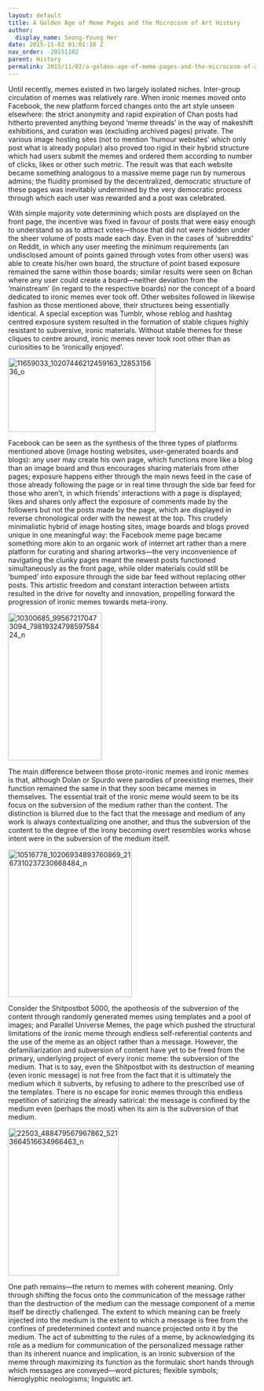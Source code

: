 ```yaml
---
layout: default
title: A Golden Age of Meme Pages and the Microcosm of Art History
author:
  display_name: Seong-Young Her
date: 2015-11-02 01:01:10 Z
nav_order: -20151102
parent: History
permalink: 2015/11/02/a-golden-age-of-meme-pages-and-the-microcosm-of-art-history/
---
```


<p>Until recently, memes existed in two largely isolated niches. Inter-group circulation of memes was relatively rare. When ironic memes moved onto Facebook, the new platform forced changes onto the art style unseen elsewhere: the strict anonymity and rapid expiration of Chan posts had hitherto prevented anything beyond ‘meme threads’ in the way of makeshift exhibitions, and curation was (excluding archived pages) private. The various image hosting sites (not to mention ‘humour websites’ which only post what is already popular) also proved too rigid in their hybrid structure which had users submit the memes and ordered them according to number of clicks, likes or other such metric. The result was that each website became something analogous to a massive meme page run by numerous admins; the fluidity promised by the decentralized, democratic structure of these pages was inevitably undermined by the very democratic process through which each user was rewarded and a post was celebrated.</p>
<p>With simple majority vote determining which posts are displayed on the front page, the incentive was fixed in favour of posts that were easy enough to understand so as to attract votes—those that did not were hidden under the sheer volume of posts made each day. Even in the cases of ‘subreddits’ on Reddit, in which any user meeting the minimum requirements (an undisclosed amount of points gained through votes from other users) was able to create his/her own board, the structure of point based exposure remained the same within those boards; similar results were seen on 8chan where any user could create a board—neither deviation from the ‘mainstream’ (in regard to the respective boards) nor the concept of a board dedicated to ironic memes ever took off. Other websites followed in likewise fashion as those mentioned above, their structures being essentially identical. A special exception was Tumblr, whose reblog and hashtag centred exposure system resulted in the formation of stable cliques highly resistant to subversive, ironic materials. Without stable themes for these cliques to centre around, ironic memes never took root other than as curiosities to be ‘ironically enjoyed’.</p>
<p><a href="{{ site.baseurl }}/assets/2015-11-02-a-golden-age-of-meme-pages-and-the-microcosm-of-art-history/11659033_10207446212459163_1285315636_o.jpg"><img class="size-medium wp-image-238 aligncenter" src="{{ site.baseurl }}/assets/2015-11-02-a-golden-age-of-meme-pages-and-the-microcosm-of-art-history/11659033_10207446212459163_1285315636_o.jpg" alt="11659033_10207446212459163_1285315636_o" width="300" height="150" /></a></p>
<p>Facebook can be seen as the synthesis of the three types of platforms mentioned above (image hosting websites, user-generated boards and blogs): any user may create his own page, which functions more like a blog than an image board and thus encourages sharing materials from other pages; exposure happens either through the main news feed in the case of those already following the page or in real time through the side bar feed for those who aren’t, in which friends’ interactions with a page is displayed; likes and shares only affect the exposure of comments made by the followers but not the posts made by the page, which are displayed in reverse chronological order with the newest at the top. This crudely minimalistic hybrid of image hosting sites, image boards and blogs proved unique in one meaningful way: the Facebook meme page became something more akin to an organic work of internet art rather than a mere platform for curating and sharing artworks—the very inconvenience of navigating the clunky pages meant the newest posts functioned simultaneously as the front page, while older materials could still be ‘bumped’ into exposure through the side bar feed without replacing other posts. This artistic freedom and constant interaction between artists resulted in the drive for novelty and innovation, propelling forward the progression of ironic memes towards meta-irony.</p>
<p><a href="{{ site.baseurl }}/assets/2015-11-02-a-golden-age-of-meme-pages-and-the-microcosm-of-art-history/10300685_995672170473094_7981932479859758424_n.jpg?w=190" alt="10300685_995672170473094_7981932479859758424_n"><img class="size-medium wp-image-235 aligncenter" src="{{ site.baseurl }}/assets/2015-11-02-a-golden-age-of-meme-pages-and-the-microcosm-of-art-history/10300685_995672170473094_7981932479859758424_n.jpg?w=190" alt="10300685_995672170473094_7981932479859758424_n" width="190" height="300" /></a></p>
<p>The main difference between those proto-ironic memes and ironic memes is that, although Dolan or Spurdo were parodies of preexisting memes, their function remained the same in that they soon became memes in themselves. The essential trait of the ironic meme would seem to be its focus on the subversion of the medium rather than the content. The distinction is blurred due to the fact that the message and medium of any work is always contextualizing one another, and thus the subversion of the content to the degree of the irony becoming overt resembles works whose intent were in the subversion of the medium itself. </p>
<p><a href="{{ site.baseurl }}/assets/2015-11-02-a-golden-age-of-meme-pages-and-the-microcosm-of-art-history/10516778_10206934893760869_2167310237230668484_n.jpg"><img class="size-medium wp-image-236 aligncenter" src="{{ site.baseurl }}/assets/2015-11-02-a-golden-age-of-meme-pages-and-the-microcosm-of-art-history/10516778_10206934893760869_2167310237230668484_n.jpg" alt="10516778_10206934893760869_2167310237230668484_n" width="252" height="300" /></a></p>
<p>Consider the Shitpostbot 5000, the apotheosis of the subversion of the content through randomly generated memes using templates and a pool of images; and Parallel Universe Memes, the page which pushed the structural limitations of the ironic meme through endless self-referential contents and the use of the meme as an object rather than a message. However, the defamiliarization and subversion of content have yet to be freed from the primary, underlying project of every ironic meme: the subversion of the medium. That is to say, even the Shitpostbot with its destruction of meaning (even ironic message) is not free from the fact that it is ultimately the medium which it subverts, by refusing to adhere to the prescribed use of the templates. There is no escape for ironic memes through this endless repetition of satirizing the already satirical: the message is confined by the medium even (perhaps the most) when its aim is the subversion of that medium.</p>
<p><a href="{{ site.baseurl }}/assets/2015-11-02-a-golden-age-of-meme-pages-and-the-microcosm-of-art-history/22503_488479567967862_5213664516634966463_n.jpg"><img class="size-medium wp-image-239 aligncenter" src="{{ site.baseurl }}/assets/2015-11-02-a-golden-age-of-meme-pages-and-the-microcosm-of-art-history/22503_488479567967862_5213664516634966463_n.jpg" alt="22503_488479567967862_5213664516634966463_n" width="225" height="300" /></a></p>
<p>One path remains—the return to memes with coherent meaning. Only through shifting the focus onto the communication of the message rather than the destruction of the medium can the message component of a meme itself be directly challenged. The extent to which meaning can be freely injected into the medium is the extent to which a message is free from the confines of predetermined context and nuance projected onto it by the medium. The act of submitting to the rules of a meme, by acknowledging its role as a medium for communication of the personalized message rather than its inherent nuance and implication, is an ironic subversion of the meme through maximizing its function as the formulaic short hands through which messages are conveyed—word pictures; flexible symbols; hieroglyphic neologisms; linguistic art.</p>
